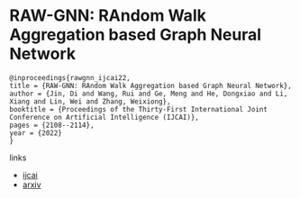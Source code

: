 # RAW-GNN: RAndom Walk Aggregation based Graph Neural Network

```
@inproceedings{rawgnn_ijcai22,
title = {RAW-GNN: RAndom Walk Aggregation based Graph Neural Network},
author = {Jin, Di and Wang, Rui and Ge, Meng and He, Dongxiao and Li, Xiang and Lin, Wei and Zhang, Weixiong},
booktitle = {Proceedings of the Thirty-First International Joint Conference on Artificial Intelligence (IJCAI)},
pages = {2108--2114},
year = {2022}
}
```

links
- [ijcai](https://www.ijcai.org/Proceedings/2022/293)
- [arxiv](https://arxiv.org/abs/2206.13953)
